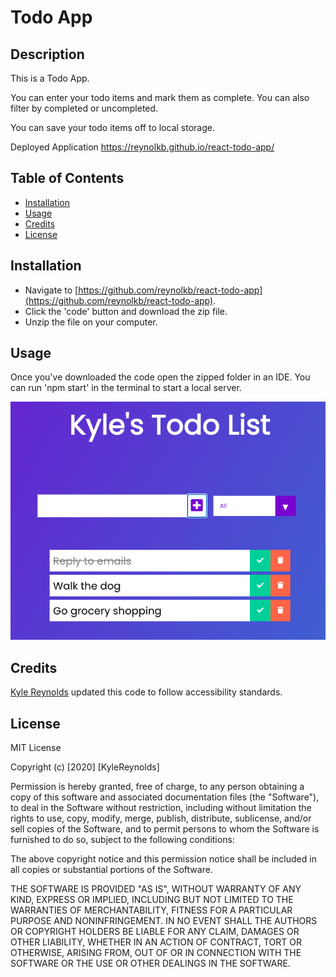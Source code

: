 # Todo App

## Description

This is a Todo App.

You can enter your todo items and mark them as complete. You can also filter by completed or uncompleted.

You can save your todo items off to local storage.

Deployed Application
https://reynolkb.github.io/react-todo-app/

## Table of Contents

* [Installation](#installation)
* [Usage](#usage)
* [Credits](#credits)
* [License](#license)

## Installation

* Navigate to [https://github.com/reynolkb/react-todo-app](https://github.com/reynolkb/react-todo-app). 
* Click the 'code' button and download the zip file.
* Unzip the file on your computer.

## Usage 

Once you've downloaded the code open the zipped folder in an IDE. You can run 'npm start' in the terminal to start a local server.

![screenshot of application](./screenshot.png)

## Credits

[Kyle Reynolds](https://github.com/reynolkb) updated this code to follow accessibility standards.

## License

MIT License

Copyright (c) [2020] [KyleReynolds]

Permission is hereby granted, free of charge, to any person obtaining a copy
of this software and associated documentation files (the "Software"), to deal
in the Software without restriction, including without limitation the rights
to use, copy, modify, merge, publish, distribute, sublicense, and/or sell
copies of the Software, and to permit persons to whom the Software is
furnished to do so, subject to the following conditions:

The above copyright notice and this permission notice shall be included in all
copies or substantial portions of the Software.

THE SOFTWARE IS PROVIDED "AS IS", WITHOUT WARRANTY OF ANY KIND, EXPRESS OR
IMPLIED, INCLUDING BUT NOT LIMITED TO THE WARRANTIES OF MERCHANTABILITY,
FITNESS FOR A PARTICULAR PURPOSE AND NONINFRINGEMENT. IN NO EVENT SHALL THE
AUTHORS OR COPYRIGHT HOLDERS BE LIABLE FOR ANY CLAIM, DAMAGES OR OTHER
LIABILITY, WHETHER IN AN ACTION OF CONTRACT, TORT OR OTHERWISE, ARISING FROM,
OUT OF OR IN CONNECTION WITH THE SOFTWARE OR THE USE OR OTHER DEALINGS IN THE
SOFTWARE.